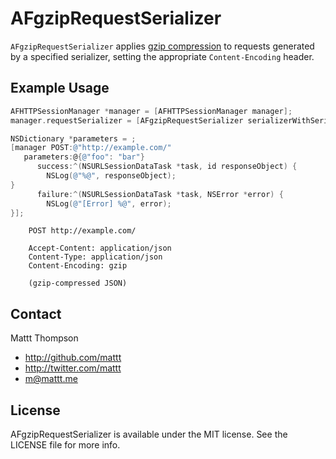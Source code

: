 # AFgzipRequestSerializer

`AFgzipRequestSerializer` applies [gzip compression](http://en.wikipedia.org/wiki/HTTP_compression) to requests generated by a specified serializer, setting the appropriate `Content-Encoding` header.

## Example Usage

```objective-c
AFHTTPSessionManager *manager = [AFHTTPSessionManager manager];
manager.requestSerializer = [AFgzipRequestSerializer serializerWithSerializer:[AFJSONRequestSerializer serializer]];

NSDictionary *parameters = ;
[manager POST:@"http://example.com/"
   parameters:@{@"foo": "bar"}
      success:^(NSURLSessionDataTask *task, id responseObject) {
        NSLog(@"%@", responseObject);
}
      failure:^(NSURLSessionDataTask *task, NSError *error) {
        NSLog(@"[Error] %@", error);
}];
```

        POST http://example.com/

        Accept-Content: application/json
        Content-Type: application/json
        Content-Encoding: gzip

        (gzip-compressed JSON)

## Contact

Mattt Thompson

- http://github.com/mattt
- http://twitter.com/mattt
- m@mattt.me

## License

AFgzipRequestSerializer is available under the MIT license. See the LICENSE file for more info.
